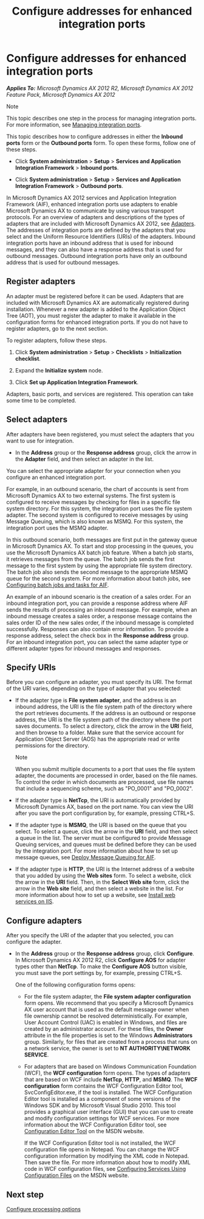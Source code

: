﻿---
title: Configure addresses for enhanced integration ports
TOCTitle: Configure addresses
ms:assetid: 4178fdd6-6e80-47b0-a281-99f8d7564989
ms:mtpsurl: https://technet.microsoft.com/en-us/library/Hh202051(v=AX.60)
ms:contentKeyID: 35949285
ms.date: 04/17/2013
mtps_version: v=AX.60
---

# Configure addresses for enhanced integration ports 


_**Applies To:** Microsoft Dynamics AX 2012 R2, Microsoft Dynamics AX 2012 Feature Pack, Microsoft Dynamics AX 2012_


> [!NOTE]
> <P>This topic describes one step in the process for managing integration ports. For more information, see <A href="managing-integration-ports.md">Managing integration ports</A>.</P>



This topic describes how to configure addresses in either the **Inbound ports** form or the **Outbound ports** form. To open these forms, follow one of these steps.

  - Click **System administration** \> **Setup** \> **Services and Application Integration Framework** \> **Inbound ports**.

  - Click **System administration** \> **Setup** \> **Services and Application Integration Framework** \> **Outbound ports**.

In Microsoft Dynamics AX 2012 services and Application Integration Framework (AIF), enhanced integration ports use adapters to enable Microsoft Dynamics AX to communicate by using various transport protocols. For an overview of adapters and descriptions of the types of adapters that are included with Microsoft Dynamics AX 2012, see [Adapters](adapters.md). The addresses of integration ports are defined by the adapters that you select and the Uniform Resource Identifiers (URIs) of the adapters. Inbound integration ports have an inbound address that is used for inbound messages, and they can also have a response address that is used for outbound messages. Outbound integration ports have only an outbound address that is used for outbound messages.

## Register adapters

An adapter must be registered before it can be used. Adapters that are included with Microsoft Dynamics AX are automatically registered during installation. Whenever a new adapter is added to the Application Object Tree (AOT), you must register the adapter to make it available in the configuration forms for enhanced integration ports. If you do not have to register adapters, go to the next section.

To register adapters, follow these steps.

1.  Click **System administration** \> **Setup** \> **Checklists** \> **Initialization checklist**.

2.  Expand the **Initialize system** node.

3.  Click **Set up Application Integration Framework**.

Adapters, basic ports, and services are registered. This operation can take some time to be completed.

## Select adapters

After adapters have been registered, you must select the adapters that you want to use for integration.

  - In the **Address** group or the **Response address** group, click the arrow in the **Adapter** field, and then select an adapter in the list.

You can select the appropriate adapter for your connection when you configure an enhanced integration port.

For example, in an outbound scenario, the chart of accounts is sent from Microsoft Dynamics AX to two external systems. The first system is configured to receive messages by checking for files in a specific file system directory. For this system, the integration port uses the file system adapter. The second system is configured to receive messages by using Message Queuing, which is also known as MSMQ. For this system, the integration port uses the MSMQ adapter.

In this outbound scenario, both messages are first put in the gateway queue in Microsoft Dynamics AX. To start and stop processing in the queues, you use the Microsoft Dynamics AX batch job feature. When a batch job starts, it retrieves messages from the queue. The batch job sends the first message to the first system by using the appropriate file system directory. The batch job also sends the second message to the appropriate MSMQ queue for the second system. For more information about batch jobs, see [Configuring batch jobs and tasks for AIF](configuring-batch-jobs-and-tasks-for-aif.md).

An example of an inbound scenario is the creation of a sales order. For an inbound integration port, you can provide a response address where AIF sends the results of processing an inbound message. For example, when an inbound message creates a sales order, a response message contains the sales order ID of the new sales order, if the inbound message is completed successfully. Responses can also contain error information. To provide a response address, select the check box in the **Response address** group. For an inbound integration port, you can select the same adapter type or different adapter types for inbound messages and responses.

## Specify URIs

Before you can configure an adapter, you must specify its URI. The format of the URI varies, depending on the type of adapter that you selected:

  - If the adapter type is **File system adapter**, and the address is an inbound address, the URI is the file system path of the directory where the port retrieves documents. If the address is an outbound or response address, the URI is the file system path of the directory where the port saves documents. To select a directory, click the arrow in the **URI** field, and then browse to a folder. Make sure that the service account for Application Object Server (AOS) has the appropriate read or write permissions for the directory.
    

    > [!NOTE]
    > <P>When you submit multiple documents to a port that uses the file system adapter, the documents are processed in order, based on the file names. To control the order in which documents are processed, use file names that include a sequencing scheme, such as "PO_0001" and "PO_0002".</P>



  - If the adapter type is **NetTcp**, the URI is automatically provided by Microsoft Dynamics AX, based on the port name. You can view the URI after you save the port configuration by, for example, pressing CTRL+S.

  - If the adapter type is **MSMQ**, the URI is based on the queue that you select. To select a queue, click the arrow in the **URI** field, and then select a queue in the list. The server must be configured to provide Message Queuing services, and queues must be defined before they can be used by the integration port. For more information about how to set up message queues, see [Deploy Message Queuing for AIF](deploy-message-queuing-for-aif.md).

  - If the adapter type is **HTTP**, the URI is the Internet address of a website that you added by using the **Web sites** form. To select a website, click the arrow in the **URI** field. Then, in the **Select Web site** form, click the arrow in the **Web site** field, and then select a website in the list. For more information about how to set up a website, see [Install web services on IIS](install-web-services-on-iis.md).

## Configure adapters

After you specify the URI of the adapter that you selected, you can configure the adapter.

  - In the **Address** group or the **Response address** group, click **Configure**. In Microsoft Dynamics AX 2012 R2, click **Configure AOS** for adapter types other than **NetTcp**. To make the **Configure AOS** button visible, you must save the port settings by, for example, pressing CTRL+S.
    
    One of the following configuration forms opens:
    
      - For the file system adapter, the **File system adapter configuration** form opens. We recommend that you specify a Microsoft Dynamics AX user account that is used as the default message owner when file ownership cannot be resolved deterministically. For example, User Account Control (UAC) is enabled in Windows, and files are created by an administrator account. For these files, the **Owner** attribute in the file properties is set to the Windows **Administrators** group. Similarly, for files that are created from a process that runs on a network service, the owner is set to **NT AUTHORITY\\NETWORK SERVICE**.
    
      - For adapters that are based on Windows Communication Foundation (WCF), the **WCF configuration** form opens. The types of adapters that are based on WCF include **NetTcp**, **HTTP**, and **MSMQ**. The **WCF configuration** form contains the WCF Configuration Editor tool, SvcConfigEditor.exe, if the tool is installed. The WCF Configuration Editor tool is installed as a component of some versions of the Windows SDK and by Microsoft Visual Studio 2010. This tool provides a graphical user interface (GUI) that you can use to create and modify configuration settings for WCF services. For more information about the WCF Configuration Editor tool, see [Configuration Editor Tool](http://go.microsoft.com/fwlink/?linkid=215021) on the MSDN website.
        
        If the WCF Configuration Editor tool is not installed, the WCF configuration file opens in Notepad. You can change the WCF configuration information by modifying the XML code in Notepad. Then save the file. For more information about how to modify XML code in WCF configuration files, see [Configuring Services Using Configuration Files](http://go.microsoft.com/fwlink/?linkid=215024) on the MSDN website.

## Next step

[Configure processing options](configure-processing-options.md)

